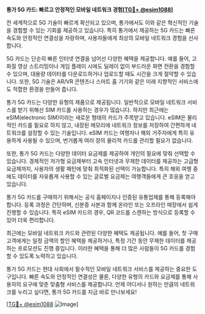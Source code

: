 **통가 5G 카드: 빠르고 안정적인 모바일 네트워크 경험[[TG💪+ @esim1088](https://t.me/s/esim1088)]**

전 세계적으로 5G 기술이 빠르게 확산되고 있으며, 통가에서도 이와 같은 혁신적인 기술을 경험할 수 있는 기회를 제공하고 있습니다. 특히 통가에서 제공하는 5G 카드는 빠른 속도와 안정적인 연결성을 자랑하며, 사용자들에게 최상의 모바일 네트워크 경험을 선사합니다.

5G 카드는 단순히 빠른 인터넷 연결을 넘어선 다양한 혜택을 제공합니다. 예를 들어, 고화질 영상 스트리밍이나 게임 플레이 시에도 딜레이 없이 부드러운 화면 전환을 경험할 수 있으며, 대용량 데이터를 다운로드하거나 업로드할 때도 시간을 크게 절약할 수 있습니다. 또한, 5G 기술은 AR/VR 콘텐츠나 스마트 홈 기기와 같은 미래 지향적인 서비스에도 적합한 환경을 만들어 줍니다.

통가 5G 카드는 다양한 유형의 제품으로 제공됩니다. 일반적으로 모바일 네트워크 서비스를 받기 위해선 SIM 카드를 사용하는 경우가 많습니다. 하지만 최근에는 eSIM(electronic SIM)이라는 새로운 형태의 카드가 주목받고 있습니다. eSIM은 물리적인 카드를 필요로 하지 않고, 내장된 메모리에 네트워크 정보를 저장하여 간편하게 네트워크를 설정할 수 있는 기술입니다. eSIM 카드는 여행자나 해외 거주자에게 특히 유용하게 사용될 수 있으며, 번거롭게 여러 장의 물리적 카드를 관리할 필요가 없습니다.

또한, 통가 5G 카드는 다양한 데이터 요금제를 제공하여 개인의 필요에 맞춰 선택할 수 있습니다. 경제적인 저가형 요금제부터 고속 인터넷과 무제한 데이터를 제공하는 고급형 요금제까지, 사용자의 생활 패턴에 맞춰 최적화된 선택이 가능합니다. 특히 해외 여행 중에도 데이터를 자유롭게 사용할 수 있는 글로벌 요금제는 여행객들에게 큰 호응을 얻고 있습니다.

통가 5G 카드를 구매하기 위해서는 공식 홈페이지나 인증된 유통업체를 통해 등록해야 합니다. 등록 과정은 간단하며, 신분증 사본과 함께 온라인 또는 오프라인 매장에서 쉽게 진행할 수 있습니다. 특히 eSIM 카드의 경우, QR 코드를 스캔하는 방식으로 등록할 수 있어 더욱 편리합니다.

최근에는 모바일 네트워크 카드와 관련된 다양한 혜택도 제공됩니다. 예를 들어, 첫 구매 고객에게는 일정 금액의 할인 혜택을 제공하거나, 특정 기간 동안 무제한 데이터를 제공하는 프로모션도 진행 중입니다. 이러한 혜택을 통해 더 많은 사람들이 5G 카드를 경험할 수 있도록 노력하고 있습니다.

통가 5G 카드는 현대 사회에서 필수적인 모바일 네트워크 서비스를 제공하는 중요한 도구입니다. 빠른 속도와 안정적인 연결성은 물론, 다양한 유형의 카드와 요금제를 통해 사용자의 요구에 맞춘 맞춤형 서비스를 제공합니다. 언제 어디서나 원하는 만큼의 네트워크를 누리고 싶다면, 통가 5G 카드를 지금 바로 만나보세요!

[[TG💪+ @esim1088](https://t.me/s/esim1088) ![Image](https://i.postimg.cc/Y0z9fWf4/image.png)]